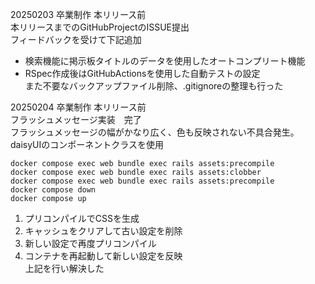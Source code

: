 20250203 卒業制作 本リリース前<br>
本リリースまでのGitHubProjectのISSUE提出<br>
フィードバックを受けて下記追加
- 検索機能に掲示板タイトルのデータを使用したオートコンプリート機能
- RSpec作成後はGitHubActionsを使用した自動テストの設定<br>
また不要なバックアップファイル削除、.gitignoreの整理も行った<br>

20250204 卒業制作 本リリース前<br>
フラッシュメッセージ実装　完了<br>
フラッシュメッセージの幅がかなり広く、色も反映されない不具合発生。<br>
daisyUIのコンポーネントクラスを使用<br>
```
docker compose exec web bundle exec rails assets:precompile
docker compose exec web bundle exec rails assets:clobber
docker compose exec web bundle exec rails assets:precompile
docker compose down
docker compose up
```
1. プリコンパイルでCSSを生成<br>
2. キャッシュをクリアして古い設定を削除<br>
3. 新しい設定で再度プリコンパイル<br>
4. コンテナを再起動して新しい設定を反映<br>
上記を行い解決した<br>